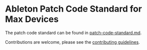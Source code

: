 # Ableton Patch Code Standard for Max Devices

The patch code standard can be found in [patch-code-standard.md](patch-code-standard.md).

Contributions are welcome, please see the [contributing guidelines](CONTRIBUTING.md).
